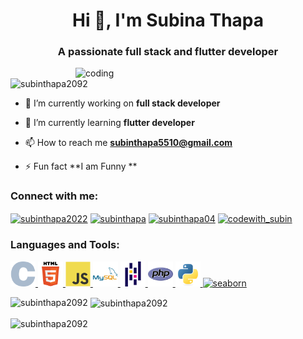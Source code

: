 <h1 align="center">Hi 👋, I'm Subina Thapa</h1>
<h3 align="center">A passionate full stack and flutter developer </h3>
<img align ="right" alt ="coding" width ="400" src= "https://user-images.githubusercontent.com/55389276/140866485-8fb1c876-9a8f-4d6a-98dc-08c4981eaf70.gif">
<p align="left"> <img src="https://komarev.com/ghpvc/?username=subinthapa2092&label=Profile%20views&color=0e75b6&style=flat" alt="subinthapa2092" /> </p>

- 🔭 I’m currently working on **full stack developer**

- 🌱 I’m currently learning **flutter developer**

- 📫 How to reach me **subinthapa5510@gmail.com**

- ⚡ Fun fact **I am Funny **

<h3 align="left">Connect with me:</h3>
<p align="left">
<a href="https://twitter.com/subinthapa2022" target="blank"><img align="center" src="https://raw.githubusercontent.com/rahuldkjain/github-profile-readme-generator/master/src/images/icons/Social/twitter.svg" alt="subinthapa2022" height="30" width="40" /></a>
<a href="https://fb.com/subinthapa" target="blank"><img align="center" src="https://raw.githubusercontent.com/rahuldkjain/github-profile-readme-generator/master/src/images/icons/Social/facebook.svg" alt="subinthapa" height="30" width="40" /></a>
<a href="https://instagram.com/subinthapa04" target="blank"><img align="center" src="https://raw.githubusercontent.com/rahuldkjain/github-profile-readme-generator/master/src/images/icons/Social/instagram.svg" alt="subinthapa04" height="30" width="40" /></a>
<a href="https://www.youtube.com/c/codewith_subin" target="blank"><img align="center" src="https://raw.githubusercontent.com/rahuldkjain/github-profile-readme-generator/master/src/images/icons/Social/youtube.svg" alt="codewith_subin" height="30" width="40" /></a>
</p>

<h3 align="left">Languages and Tools:</h3>
<p align="left"> <a href="https://www.cprogramming.com/" target="_blank" rel="noreferrer"> <img src="https://raw.githubusercontent.com/devicons/devicon/master/icons/c/c-original.svg" alt="c" width="40" height="40"/> </a> <a href="https://www.w3.org/html/" target="_blank" rel="noreferrer"> <img src="https://raw.githubusercontent.com/devicons/devicon/master/icons/html5/html5-original-wordmark.svg" alt="html5" width="40" height="40"/> </a> <a href="https://developer.mozilla.org/en-US/docs/Web/JavaScript" target="_blank" rel="noreferrer"> <img src="https://raw.githubusercontent.com/devicons/devicon/master/icons/javascript/javascript-original.svg" alt="javascript" width="40" height="40"/> </a> <a href="https://www.mysql.com/" target="_blank" rel="noreferrer"> <img src="https://raw.githubusercontent.com/devicons/devicon/master/icons/mysql/mysql-original-wordmark.svg" alt="mysql" width="40" height="40"/> </a> <a href="https://pandas.pydata.org/" target="_blank" rel="noreferrer"> <img src="https://raw.githubusercontent.com/devicons/devicon/2ae2a900d2f041da66e950e4d48052658d850630/icons/pandas/pandas-original.svg" alt="pandas" width="40" height="40"/> </a> <a href="https://www.php.net" target="_blank" rel="noreferrer"> <img src="https://raw.githubusercontent.com/devicons/devicon/master/icons/php/php-original.svg" alt="php" width="40" height="40"/> </a> <a href="https://www.python.org" target="_blank" rel="noreferrer"> <img src="https://raw.githubusercontent.com/devicons/devicon/master/icons/python/python-original.svg" alt="python" width="40" height="40"/> </a> <a href="https://seaborn.pydata.org/" target="_blank" rel="noreferrer"> <img src="https://seaborn.pydata.org/_images/logo-mark-lightbg.svg" alt="seaborn" width="40" height="40"/> </a> </p>

<p><img align="left" src="https://github-readme-stats.vercel.app/api/top-langs?username=subinthapa2092&show_icons=true&locale=en&layout=compact" alt="subinthapa2092" /></p>

<p>&nbsp;<img align="center" src="https://github-readme-stats.vercel.app/api?username=subinthapa2092&show_icons=true&locale=en" alt="subinthapa2092" /></p>

<p><img align="center" src="https://github-readme-streak-stats.herokuapp.com/?user=subinthapa2092&" alt="subinthapa2092" /></p>
